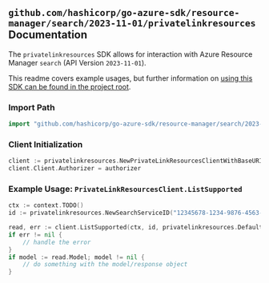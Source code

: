 
## `github.com/hashicorp/go-azure-sdk/resource-manager/search/2023-11-01/privatelinkresources` Documentation

The `privatelinkresources` SDK allows for interaction with Azure Resource Manager `search` (API Version `2023-11-01`).

This readme covers example usages, but further information on [using this SDK can be found in the project root](https://github.com/hashicorp/go-azure-sdk/tree/main/docs).

### Import Path

```go
import "github.com/hashicorp/go-azure-sdk/resource-manager/search/2023-11-01/privatelinkresources"
```


### Client Initialization

```go
client := privatelinkresources.NewPrivateLinkResourcesClientWithBaseURI("https://management.azure.com")
client.Client.Authorizer = authorizer
```


### Example Usage: `PrivateLinkResourcesClient.ListSupported`

```go
ctx := context.TODO()
id := privatelinkresources.NewSearchServiceID("12345678-1234-9876-4563-123456789012", "example-resource-group", "searchServiceName")

read, err := client.ListSupported(ctx, id, privatelinkresources.DefaultListSupportedOperationOptions())
if err != nil {
	// handle the error
}
if model := read.Model; model != nil {
	// do something with the model/response object
}
```
